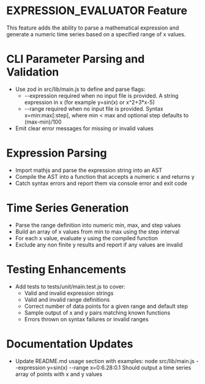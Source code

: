 # EXPRESSION_EVALUATOR Feature

This feature adds the ability to parse a mathematical expression and generate a numeric time series based on a specified range of x values.

# CLI Parameter Parsing and Validation
- Use zod in src/lib/main.js to define and parse flags:
  - --expression required when no input file is provided. A string expression in x (for example y=sin(x) or x^2+3*x-5)
  - --range required when no input file is provided. Syntax x=min:max[:step], where min < max and optional step defaults to (max-min)/100
- Emit clear error messages for missing or invalid values

# Expression Parsing
- Import mathjs and parse the expression string into an AST
- Compile the AST into a function that accepts a numeric x and returns y
- Catch syntax errors and report them via console error and exit code

# Time Series Generation
- Parse the range definition into numeric min, max, and step values
- Build an array of x values from min to max using the step interval
- For each x value, evaluate y using the compiled function
- Exclude any non finite y results and report if any values are invalid

# Testing Enhancements
- Add tests to tests/unit/main.test.js to cover:
  - Valid and invalid expression strings
  - Valid and invalid range definitions
  - Correct number of data points for a given range and default step
  - Sample output of x and y pairs matching known functions
  - Errors thrown on syntax failures or invalid ranges

# Documentation Updates
- Update README.md usage section with examples:
  node src/lib/main.js --expression y=sin(x) --range x=0:6.28:0.1
  Should output a time series array of points with x and y values